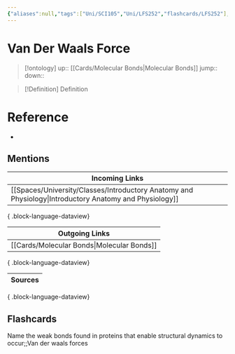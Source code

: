 ```yaml
---
{"aliases":null,"tags":["Uni/SCI105","Uni/LFS252","flashcards/LFS252"],"dg-publish":true,"permalink":"/cards/van-der-waals-force/","dgPassFrontmatter":true}
---
```


# Van Der Waals Force

> [!ontology]
> up:: [[Cards/Molecular Bonds\|Molecular Bonds]]
> jump:: 
> down:: 

> [!Definition] Definition

# Reference

- 

## Mentions

| Incoming Links                                                                                            |
| --------------------------------------------------------------------------------------------------------- |
| [[Spaces/University/Classes/Introductory Anatomy and Physiology\|Introductory Anatomy and Physiology]] |

{ .block-language-dataview}

| Outgoing Links                                |
| --------------------------------------------- |
| [[Cards/Molecular Bonds\|Molecular Bonds]] |

{ .block-language-dataview}

| Sources |
| ------- |

{ .block-language-dataview}

## Flashcards

Name the weak bonds found in proteins that enable structural dynamics to occur;;Van der waals forces
<!--SR:!2024-11-08,3,250-->